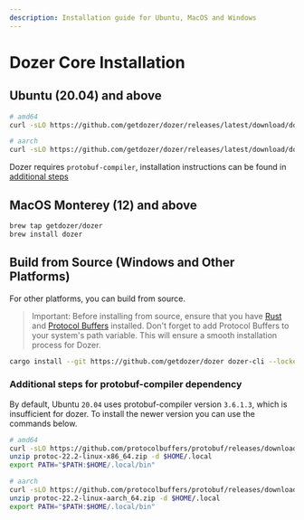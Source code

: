 ```yaml
---
description: Installation guide for Ubuntu, MacOS and Windows
---
```


# Dozer Core Installation

## Ubuntu (20.04) and above

```bash
# amd64
curl -sLO https://github.com/getdozer/dozer/releases/latest/download/dozer-linux-amd64.deb && sudo dpkg -i dozer-linux-amd64.deb

# aarch
curl -sLO https://github.com/getdozer/dozer/releases/latest/download/dozer-linux-aarch64.deb && sudo dpkg -i dozer-linux-aarch64.deb
```
Dozer requires `protobuf-compiler`, installation instructions can be found in [additional steps](/docs/installation/#additional-steps-for-protobuf-compiler-dependency)


## MacOS Monterey (12) and above

```bash
brew tap getdozer/dozer
brew install dozer
```

## Build from Source (Windows and Other Platforms)

For other platforms, you can build from source.

> Important: Before installing from source, ensure that you have [Rust](https://www.rust-lang.org/tools/install) and [Protocol Buffers](https://protobuf.dev/downloads/) installed. Don't forget to add Protocol Buffers to your system's path variable. This will ensure a smooth installation process for Dozer.

```bash
cargo install --git https://github.com/getdozer/dozer dozer-cli --locked
```

### Additional steps for protobuf-compiler dependency
By default, Ubuntu `20.04` uses protobuf-compiler version `3.6.1.3`, which is insufficient for dozer. To install the newer version you can use the commands below.

```bash
# amd64
curl -sLO https://github.com/protocolbuffers/protobuf/releases/download/v22.2/protoc-22.2-linux-x86_64.zip
unzip protoc-22.2-linux-x86_64.zip -d $HOME/.local
export PATH="$PATH:$HOME/.local/bin"

# aarch
curl -sLO https://github.com/protocolbuffers/protobuf/releases/download/v22.2/protoc-22.2-linux-aarch_64.zip
unzip protoc-22.2-linux-aarch_64.zip -d $HOME/.local
export PATH="$PATH:$HOME/.local/bin"
```
